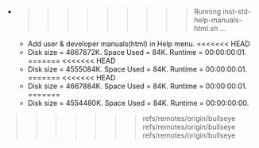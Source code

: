 * >>>>>>>>> Running inst-std-help-manuals-html.sh ...
  * Add user & developer manuals(html) in Help menu.
<<<<<<< HEAD
  * Disk size = 4667872K. Space Used = 84K. Runtime = 00:00:00:01.
=======
<<<<<<< HEAD
  * Disk size = 4555084K. Space Used = 84K. Runtime = 00:00:00:01.
=======
<<<<<<< HEAD
  * Disk size = 4667884K. Space Used = 84K. Runtime = 00:00:00:01.
=======
  * Disk size = 4554480K. Space Used = 84K. Runtime = 00:00:00:00.
>>>>>>> refs/remotes/origin/bullseye
>>>>>>> refs/remotes/origin/bullseye
>>>>>>> refs/remotes/origin/bullseye
